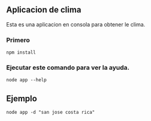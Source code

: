 ## Aplicacion de clima

Esta es una aplicacion en consola para obtener le clima.

### Primero
```
npm install
```
### Ejecutar este comando para ver la ayuda.

```
node app --help
```
## Ejemplo

```
node app -d "san jose costa rica"
```